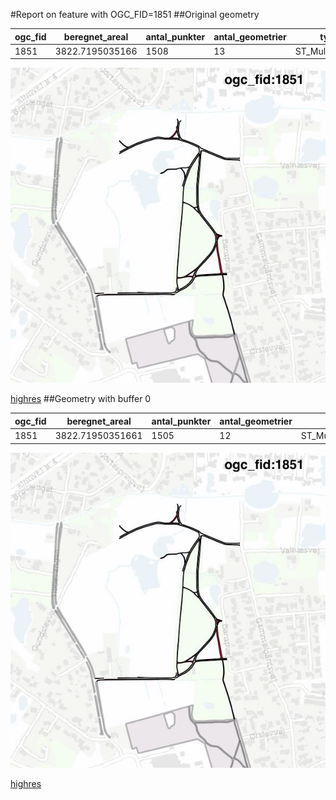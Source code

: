 #Report on feature with OGC_FID=1851
##Original geometry



| ogc_fid | beregnet_areal  | antal_punkter | antal_geometrier |      type       |
|---------|-----------------|---------------|------------------|-----------------|
|    1851 | 3822.7195035166 |          1508 |               13 | ST_MultiPolygon|
![geom](../images/1851_invalid.jpg)


[highres](https://raw.githubusercontent.com/Septima/herlev/master/images/1851_invalid_highres.jpg)
##Geometry with buffer 0



| ogc_fid |  beregnet_areal  | antal_punkter | antal_geometrier |      type       |
|---------|------------------|---------------|------------------|-----------------|
|    1851 | 3822.71950351661 |          1505 |               12 | ST_MultiPolygon|
![geom](../images/1851_buffer0.jpg)


[highres](https://raw.githubusercontent.com/Septima/herlev/master/images/1851_buffer0_highres.jpg)
